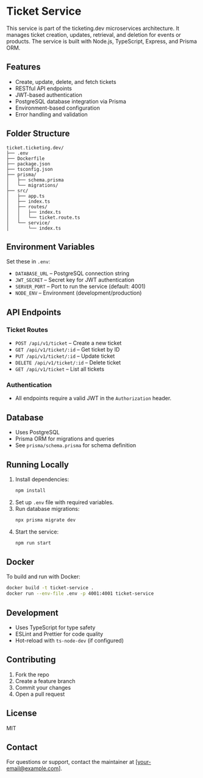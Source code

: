 # Ticket Service

This service is part of the ticketing.dev microservices architecture. It manages ticket creation, updates, retrieval, and deletion for events or products. The service is built with Node.js, TypeScript, Express, and Prisma ORM.

## Features
- Create, update, delete, and fetch tickets
- RESTful API endpoints
- JWT-based authentication
- PostgreSQL database integration via Prisma
- Environment-based configuration
- Error handling and validation

## Folder Structure
```
ticket.ticketing.dev/
├── .env
├── Dockerfile
├── package.json
├── tsconfig.json
├── prisma/
│   ├── schema.prisma
│   └── migrations/
├── src/
│   ├── app.ts
│   ├── index.ts
│   ├── routes/
│   │   ├── index.ts
│   │   └── ticket.route.ts
│   └── service/
│       └── index.ts
```

## Environment Variables
Set these in `.env`:
- `DATABASE_URL` – PostgreSQL connection string
- `JWT_SECRET` – Secret key for JWT authentication
- `SERVER_PORT` – Port to run the service (default: 4001)
- `NODE_ENV` – Environment (development/production)

## API Endpoints
### Ticket Routes
- `POST /api/v1/ticket` – Create a new ticket
- `GET /api/v1/ticket/:id` – Get ticket by ID
- `PUT /api/v1/ticket/:id` – Update ticket
- `DELETE /api/v1/ticket/:id` – Delete ticket
- `GET /api/v1/ticket` – List all tickets

### Authentication
- All endpoints require a valid JWT in the `Authorization` header.

## Database
- Uses PostgreSQL
- Prisma ORM for migrations and queries
- See `prisma/schema.prisma` for schema definition

## Running Locally
1. Install dependencies:
   ```bash
   npm install
   ```
2. Set up `.env` file with required variables.
3. Run database migrations:
   ```bash
   npx prisma migrate dev
   ```
4. Start the service:
   ```bash
   npm run start
   ```

## Docker
To build and run with Docker:
```bash
docker build -t ticket-service .
docker run --env-file .env -p 4001:4001 ticket-service
```

## Development
- Uses TypeScript for type safety
- ESLint and Prettier for code quality
- Hot-reload with `ts-node-dev` (if configured)

## Contributing
1. Fork the repo
2. Create a feature branch
3. Commit your changes
4. Open a pull request

## License
MIT

## Contact
For questions or support, contact the maintainer at [your-email@example.com].
